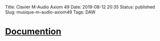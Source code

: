 Title: Clavier M-Audio Axiom 49
Date: 2019-08-12 20:35
Status: published
Slug: musique-m-audio-axiom49
Tags: DAW

# [Documention]({static}../images/musique/M-Audio_Axiom49_UG_FR01french.pdf)
